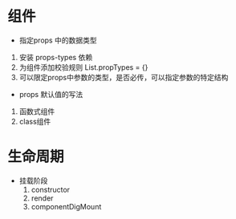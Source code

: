 # 组件
- 指定props 中的数据类型
 1. 安装 props-types 依赖
 2. 为组件添加校验规则 List.propTypes = {}
 3. 可以限定props中参数的类型，是否必传，可以指定参数的特定结构

- props 默认值的写法
 1. 函数式组件
 2. class组件

# 生命周期
 - 挂载阶段
    1. constructor
    2. render
    3. componentDigMount